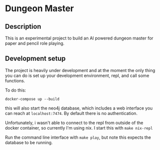# Dungeon Master

## Description
This is an experimental project to build an AI powered dungeon master for paper and pencil role playing.


## Development setup
The project is heavily under development and at the moment the only thing you can do is set up your development environment, repl, and call some functions.

To do this:

    docker-compose up --build

this will also start the neo4j database, which includes a web interface you can reach at `localhost:7474`. By default there is no authentication.

Unfortunately, i wasn't able to connect to the repl from outside of the docker container, so currently I'm using nix. I start this with `make nix-repl`

Run the command line interface with `make play`, but note this expects the database to be running.
